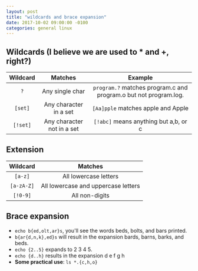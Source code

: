 ```yaml
---
layout: post
title: "wildcards and brace expansion"
date: 2017-10-02 09:00:00 -0100
categories: general linux
---
```

## Wildcards (I believe we are used to * and +, right?)

| Wildcard | Matches | Example |
| :--------: | :-------: | :------:  |
| `?` | Any single char | `program.?` matches program.c and program.o but not program.log. |
| `[set]` | Any character in a set | `[Aa]pple` matches apple and Apple |
| `[!set]` | Any character not in a set | `[!abc]` means anything but a,b, or c |

## Extension

| Wildcard | Matches |
| :-----: | :-----: |
| `[a-z]` | All lowercase letters |
| `[a-zA-Z]` | All lowercase and uppercase letters |
| `[!0-9]` | All non-digits |

## Brace expansion
* `echo b{ed,olt,ar}s`, you'll see the words beds, bolts, and bars printed.
* `b{ar{d,n,k},ed}s` will result in the expansion bards, barns, barks, and beds.
* `echo {2..5}` expands to 2 3 4 5.
* `echo {d..h}` results in the expansion d e f g h
* **Some practical use**: `ls *.{c,h,o}`

